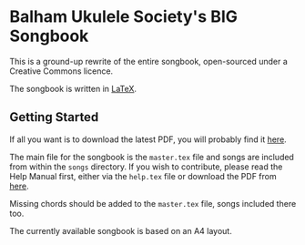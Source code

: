 Balham Ukulele Society's BIG Songbook
=====================================

This is a ground-up rewrite of the entire songbook, open-sourced under a Creative Commons licence.

The songbook is written in [LaTeX](http://www.latex-project.org/).

Getting Started
---------------

If all you want is to download the latest PDF, you will probably find it [here](https://github.com/vishvish/songbook/downloads).

The main file for the songbook is the `master.tex` file and songs are included from within the `songs` directory. If you wish to contribute, please read the Help Manual first, either via the `help.tex` file or download the PDF from [here](https://github.com/vishvish/songbook/downloads).

Missing chords should be added to the `master.tex` file, songs included there too.

The currently available songbook is based on an A4 layout.